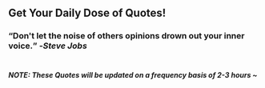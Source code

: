 ## Get Your Daily Dose of Quotes!
### <q>Don't let the noise of others opinions drown out your inner voice.</q> -<em>Steve Jobs</em> <br><br>
##### NOTE: These Quotes will be updated on a frequency basis of 2-3 hours ~
